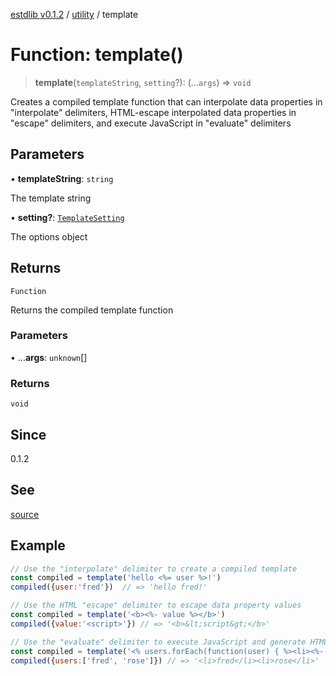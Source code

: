 [estdlib v0.1.2](../wiki/Home) / [utility](../wiki/utility) / template

# Function: template()

> **template**(`templateString`, `setting`?): (...`args`) => `void`

Creates a compiled template function that can interpolate data properties in
"interpolate" delimiters, HTML-escape interpolated data properties in "escape" delimiters,
and execute JavaScript in "evaluate" delimiters

## Parameters

• **templateString**: `string`

The template string

• **setting?**: [`TemplateSetting`](../wiki/utility.TypeAlias.TemplateSetting)

The options object

## Returns

`Function`

Returns the compiled template function

### Parameters

• ...**args**: `unknown`[]

### Returns

`void`

## Since

0.1.2

## See

[source](https://github.com/yaxingson/estdlib/blob/main/lib/utility/template.ts)

## Example

```js
// Use the "interpolate" delimiter to create a compiled template
const compiled = template('hello <%= user %>!')
compiled({user:'fred'})  // => 'hello fred!'

// Use the HTML "escape" delimiter to escape data property values
const compiled = template('<b><%- value %></b>')
compiled({value:'<script>'}) // => '<b>&lt;script&gt;</b>'

// Use the "evaluate" delimiter to execute JavaScript and generate HTML
const compiled = template('<% users.forEach(function(user) { %><li><%- user %></li><% }) %>')
compiled({users:['fred', 'rose']}) // => '<li>fred</li><li>rose</li>'

```
